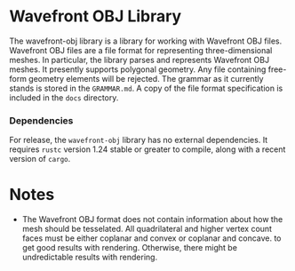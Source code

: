 # Wavefront OBJ Library
The wavefront-obj library is a library for working with Wavefront OBJ files. Wavefront OBJ files are a file format for representing three-dimensional meshes. In particular, the library parses and represents Wavefront OBJ meshes. It presently supports polygonal geometry. Any file containing free-form geometry elements will be rejected. The grammar as it currently stands is stored in the `GRAMMAR.md`. A copy of the file format specification is included in the `docs` directory.

### Dependencies
For release, the `wavefront-obj` library has no external dependencies. It requires `rustc` version 1.24 stable or greater to compile, along with a recent version of `cargo`.

# Notes
* The Wavefront OBJ format does not contain information about how the mesh should be tesselated. All quadrilateral and higher vertex count faces must be either coplanar and convex or coplanar and concave. to get good results with rendering. Otherwise, there might be undredictable results with rendering.